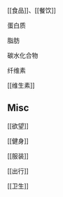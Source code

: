 

[[食品]]、[[餐饮]]


蛋白质

脂肪

碳水化合物

纤维素

[[维生素]]




## Misc

[[欲望]]

[[健身]]

[[服装]]

[[出行]]

[[卫生]]






